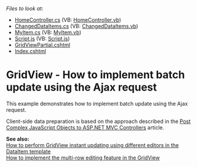 <!-- default file list -->
*Files to look at*:

* [HomeController.cs](./CS/Controllers/HomeController.cs) (VB: [HomeController.vb](./VB/Controllers/HomeController.vb))
* [ChangedDataItems.cs](./CS/Models/ChangedDataItems.cs) (VB: [ChangedDataItems.vb](./VB/Models/ChangedDataItems.vb))
* [MyItem.cs](./CS/Models/MyItem.cs) (VB: [MyItem.vb](./VB/Models/MyItem.vb))
* [Script.js](./CS/Scripts/Script.js) (VB: [Script.js](./VB/Scripts/Script.js))
* [GridViewPartial.cshtml](./CS/Views/Home/GridViewPartial.cshtml)
* [Index.cshtml](./CS/Views/Home/Index.cshtml)
<!-- default file list end -->
# GridView - How to implement batch update using the Ajax request


<p>This example demonstrates how to implement batch update using the Ajax request.</p><p>Client-side data preparation is based on the approach described in the <a href="http://www.nickriggs.com/posts/post-complex-javascript-objects-to-asp-net-mvc-controllers/"><u>Post Complex JavaScript Objects to ASP.NET MVC Controllers</u></a> article.</p><p><strong>See also:<br />
</strong><a href="https://www.devexpress.com/Support/Center/p/E3326">How to perform GridView instant updating using different editors in the DataItem template </a><br />
<a href="https://www.devexpress.com/Support/Center/p/E4236">How to implement the multi-row editing feature in the GridView</a></p>

<br/>


